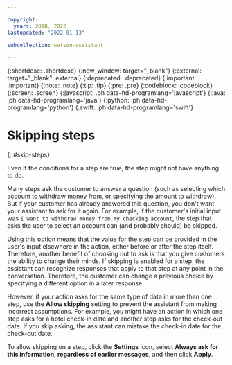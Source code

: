 ```yaml
---

copyright:
  years: 2018, 2022
lastupdated: "2022-01-13"

subcollection: watson-assistant

---
```


{:shortdesc: .shortdesc}
{:new_window: target="_blank"}
{:external: target="_blank" .external}
{:deprecated: .deprecated}
{:important: .important}
{:note: .note}
{:tip: .tip}
{:pre: .pre}
{:codeblock: .codeblock}
{:screen: .screen}
{:javascript: .ph data-hd-programlang='javascript'}
{:java: .ph data-hd-programlang='java'}
{:python: .ph data-hd-programlang='python'}
{:swift: .ph data-hd-programlang='swift'}



# Skipping steps
{: #skip-steps}

Even if the conditions for a step are true, the step might not have anything to do.

Many steps ask the customer to answer a question (such as selecting which account to withdraw money from, or specifying the amount to withdraw). But if your customer has already answered this question, you don't want your assistant to ask for it again. For example, if the customer's initial input was `I want to withdraw money from my checking account`, the step that asks the user to select an account can (and probably should) be skipped.

Using this option means that the value for the step can be provided in the user's input elsewhere in the action, either before or after the step itself. Therefore, another benefit of choosing not to ask is that you give customers the ability to change their minds. If skipping is enabled for a step, the assistant can recognize responses that apply to that step at any point in the conversation. Therefore, the customer can change a previous choice by specifying a different option in a later response.

However, if your action asks for the same type of data in more than one step, use the **Allow skipping** setting to prevent the assistant from making incorrect assumptions. For example, you might have an action in which one step asks for a hotel check-in date and another step asks for the check-out date. If you skip asking, the assistant can mistake the check-in date for the check-out date.

To allow skipping on a step, click the **Settings** icon, select **Always ask for this information, regardless of earlier messages**, and then click **Apply**.
